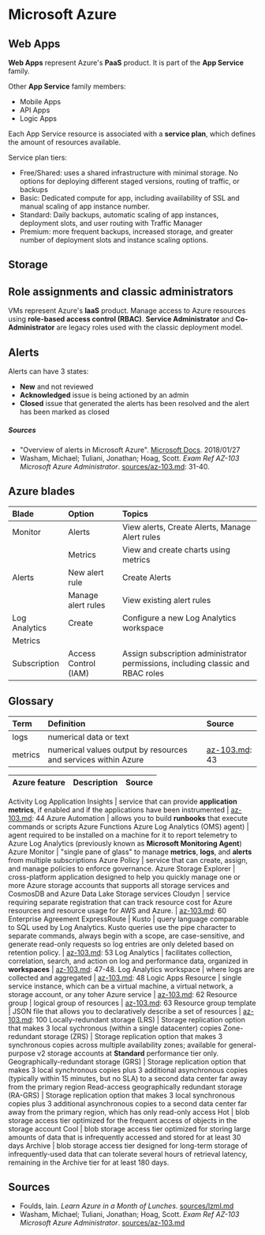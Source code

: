 # Microsoft Azure

## Web Apps
__Web Apps__ represent Azure's __PaaS__ product. It is part of the __App Service__ family.

Other __App Service__ family members:
  - Mobile Apps
  - API Apps
  - Logic Apps

Each App Service resource is associated with a __service plan__, which defines the amount of resources available.

Service plan tiers:
  - Free/Shared: uses a shared infrastructure with minimal storage. No options for deploying different staged versions, routing of traffic, or backups
  - Basic: Dedicated compute for app, including avaiilability of SSL and manual scaling of app instance number.
  - Standard: Daily backups, automatic scaling of app instances, deployment slots, and user routing with Traffic Manager
  - Premium: more frequent backups, increased storage, and greater number of deployment slots and instance scaling options.
  
## Storage


## Role assignments and classic administrators
VMs represent Azure's __IaaS__ product.
Manage access to Azure resources using __role-based access control (RBAC)__. __Service Administrator__ and __Co-Administrator__ are legacy roles used with the classic deployment model.

## Alerts
Alerts can have 3 states:
  - **New** and not reviewed
  - **Acknowledged** issue is being actioned by an admin
  - **Closed** issue that generated the alerts has been resolved and the alert has been marked as closed

##### Sources
  - "Overview of alerts in Microsoft Azure". [Microsoft Docs](https://docs.microsoft.com/en-us/azure/azure-monitor/platform/alerts-overview). 2018/01/27
  - Washam, Michael; Tuliani, Jonathan; Hoag, Scott. _Exam Ref AZ-103 Microsoft Azure Administrator_. [sources/az-103.md](../sources/az-103.md): 31-40.

## Azure blades

Blade         | Option                | Topics
:---          | :---                  | :---
Monitor       | Alerts                | View alerts, Create Alerts, Manage Alert rules
              | Metrics               | View and create charts using metrics
Alerts        | New alert rule        | Create Alerts
              | Manage alert rules    | View existing alert rules
Log Analytics | Create                | Configure a new Log Analytics workspace
Metrics       | 
Subscription  | Access Control (IAM)  | Assign subscription administrator permissions, including classic and RBAC roles


## Glossary

Term  | Definition  | Source
:---  | :---        | :---
logs    | numerical data or text
metrics | numerical values output by resources and services within Azure | [az-103.md](../sources/az-103.md): 43

Azure feature | Description | Source
:---          | :---        | :---
Activity Log
Application Insights | service that can provide __application metrics__, if enabled and if the applications have been instrumented | [az-103.md](../sources/az-103.md): 44
Azure Automation | allows you to build __runbooks__ that execute commands or scripts
Azure Functions
Azure Log Analytics (OMS) agent) | agent required to be installed on a machine for it to report telemetry to Azure Log Analytics (previously known as __Microsoft Monitoring Agent__)
Azure Monitor | "single pane of glass" to manage __metrics__, __logs__, and **alerts** from multiple subscriptions
Azure Policy  | service that can create, assign, and manage policies to enforce governance.
Azure Storage Explorer | cross-platform application designed to help you quickly manage one or more Azure storage accounts that supports all storage services and CosmosDB and Azure Data Lake Storage services
Cloudyn       | service requiring separate registration that can track resource cost for Azure resources and resource usage for AWS and Azure. | [az-103.md](../sources/az-103.md): 60
Enterprise Agreement 
ExpressRoute  | 
Kusto         | query language comparable to SQL used by Log Analytics. Kusto queries use the pipe character to separate commands, always begin with a scope, are case-sensitive, and generate read-only requests so log entries are only deleted based on retention policy. | [az-103.md](../sources/az-103.md): 53
Log Analytics | facilitates collection, correlation, search, and action on log and performance data, organized in __workspaces__ | [az-103.md](../sources/az-103.md): 47-48.
Log Analytics workspace | where logs are collected and aggregated | [az-103.md](../sources/az-103.md): 48
Logic Apps
Resource      | single service instance, which can be a virtual machine, a virtual network, a storage account, or any toher Azure service | [az-103.md](../sources/az-103.md): 62
Resource group  | logical group of resources | [az-103.md](../sources/az-103.md): 63
Resource group template | JSON file that allows you to declaratively describe a set of resources | [az-103.md](../sources/az-103.md): 100
Locally-redundant storage (LRS)         | Storage replication option that makes 3 local sychronous (within a single datacenter) copies 
Zone-redundant storage (ZRS)            | Storage replication option that makes 3 synchronous copies across multiple availability zones; available for general-purpose v2 storage accounts at **Standard** performance tier only.
Geographically-redundant storage (GRS)  | Storage replication option that makes 3 local synchronous copies plus 3 additional asynchronous copies (typically within 15 minutes, but no SLA) to a second data center far away from the primary region
Read-access geographically redundant storage (RA-GRS) | Storage replication option that makes 3 local synchronous copies plus 3 additional asynchronous copies to a second data center far away from the primary region, which has only read-only access
Hot                                     | blob storage access tier optimized for the frequent access of objects in the storage account
Cool                                    | blob storage access tier optimized for storing large amounts of data that is infrequently accessed and stored for at least 30 days
Archive                                 | blob storage access tier designed for long-term storage of infrequently-used data that can tolerate several hours of retrieval latency, remaining in the Archive tier for at least 180 days.


## Sources
  - Foulds, Iain. _Learn Azure in a Month of Lunches_. [sources/lzml.md](../sources/lzml.md)
  - Washam, Michael; Tuliani, Jonathan; Hoag, Scott. _Exam Ref AZ-103 Microsoft Azure Administrator_. [sources/az-103.md](../sources/az-103.md)